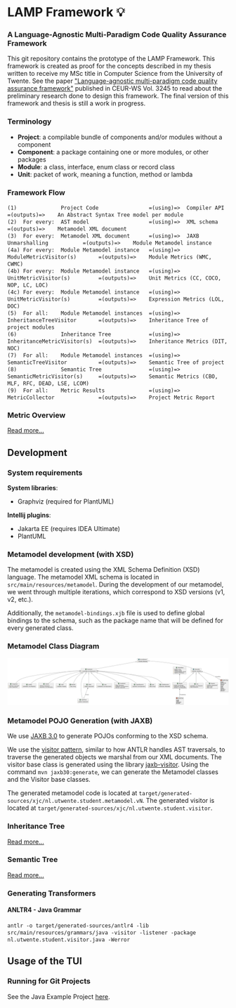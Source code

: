 # LAMP Framework 💡
### A Language-Agnostic Multi-Paradigm Code Quality Assurance Framework
This git repository contains the prototype of the LAMP Framework.
This framework is created as proof for the concepts described in my thesis written to receive my MSc title in Computer Science from the University of Twente.
See the paper ["Language-agnostic multi-paradigm code quality assurance framework"](https://ceur-ws.org/Vol-3245/) published in CEUR-WS Vol. 3245 to read about the preliminary research done to design this framework.
The final version of this framework and thesis is still a work in progress.

### Terminology
- **Project**: a compilable bundle of components and/or modules without a component
- **Component**: a package containing one or more modules, or other packages
- **Module**: a class, interface, enum class or record class
- **Unit**: packet of work, meaning a function, method or lambda

### Framework Flow

```
(1)              Project Code                =(using)=>  Compiler API                 =(outputs)=>    An Abstract Syntax Tree model per module
(2)  For every:  AST model                   =(using)=>  XML schema                   =(outputs)=>    Metamodel XML document
(3)  For every:  Metamodel XML document      =(using)=>  JAXB Unmarshalling           =(outputs)=>    Module Metamodel instance
(4a) For every:  Module Metamodel instance   =(using)=>  ModuleMetricVisitor(s)       =(outputs)=>    Module Metrics (WMC, CWMC)
(4b) For every:  Module Metamodel instance   =(using)=>  UnitMetricVisitor(s)         =(outputs)=>    Unit Metrics (CC, COCO, NOP, LC, LOC)
(4c) For every:  Module Metamodel instance   =(using)=>  UnitMetricVisitor(s)         =(outputs)=>    Expression Metrics (LOL, DOC)
(5)  For all:    Module Metamodel instances  =(using)=>  InheritanceTreeVisitor       =(outputs)=>    Inheritance Tree of project modules 
(6)              Inheritance Tree            =(using)=>  InheritanceMetricVisitor(s)  =(outputs)=>    Inheritance Metrics (DIT, NOC)
(7)  For all:    Module Metamodel instances  =(using)=>  SemanticTreeVisitor          =(outputs)=>    Semantic Tree of project
(8)              Semantic Tree               =(using)=>  SemanticMetricVisitor(s)     =(outputs)=>    Semantic Metrics (CBO, MLF, RFC, DEAD, LSE, LCOM)
(9)  For all:    Metric Results              =(using)=>  MetricCollector              =(outputs)=>    Project Metric Report
```

### Metric Overview
[//]: # (TODO: Explain all metrics.)
[Read more...](docs/metrics.md)

## Development

### System requirements
**System libraries**:
- Graphviz (required for PlantUML)

**Intellij plugins**:
- Jakarta EE (requires IDEA Ultimate)
- PlantUML


### Metamodel development (with XSD)
The metamodel is created using the XML Schema Definition (XSD) language.
The metamodel XML schema is located in `src/main/resources/metamodel`. 
During the development of our metamodel, we went through multiple iterations, which correspond to XSD versions (v1, v2, etc.).

Additionally, the `metamodel-bindings.xjb` file is used to define global bindings to the schema, such as the package name that will be defined for every generated class.

### Metamodel Class Diagram
![Metamodel Class Diagram](docs/metamodel/metamodel-v3.png)

### Metamodel POJO Generation (with JAXB)
We use [JAXB 3.0](https://jakarta.ee/specifications/xml-binding/3.0/jakarta-xml-binding-spec-3.0.html) to generate POJOs conforming to the XSD schema.

We use the [visitor pattern](https://refactoring.guru/design-patterns/visitor), similar to how ANTLR handles AST traversals, to traverse the generated objects we marshal from our XML documents. 
The visitor base class is generated using the library [jaxb-visitor](https://github.com/massfords/jaxb-visitor).
Using the command `mvn jaxb30:generate`, we can generate the Metamodel classes and the Visitor base classes.

The generated metamodel code is located at `target/generated-sources/xjc/nl.utwente.student.metamodel.vN`.
The generated visitor is located at `target/generated-sources/xjc/nl.utwente.student.visitor`.

### Inheritance Tree
[//]: # (TODO: Explain how it looks and works.)
[Read more...](docs/inheritance.md)

### Semantic Tree
[//]: # (TODO: Explain how it looks and works.)
[Read more...](docs/semantics.md)


### Generating Transformers
#### ANLTR4 - Java Grammar
```
antlr -o target/generated-sources/antlr4 -lib src/main/resources/grammars/java -visitor -listener -package nl.utwente.student.visitor.java -Werror
```

## Usage of the TUI
### Running for Git Projects
See the Java Example Project [here](https://github.com/MarnickvdA/LAMP-Java17.git).